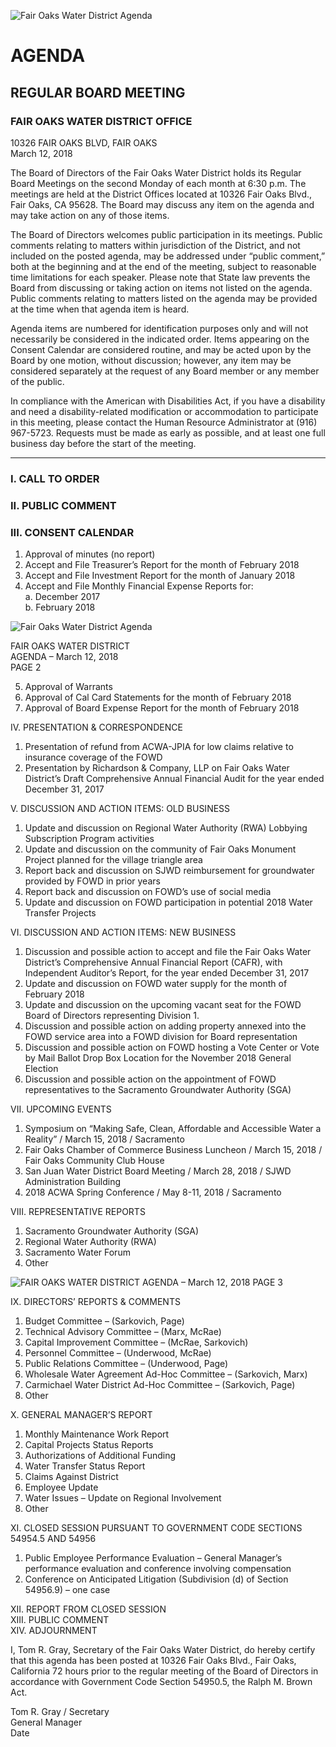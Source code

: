 <!-- Page 1 -->
![Fair Oaks Water District Agenda](https://example.com/image.png)

# AGENDA
## REGULAR BOARD MEETING

### FAIR OAKS WATER DISTRICT OFFICE  
10326 FAIR OAKS BLVD, FAIR OAKS  
March 12, 2018

The Board of Directors of the Fair Oaks Water District holds its Regular Board Meetings on the second Monday of each month at 6:30 p.m. The meetings are held at the District Offices located at 10326 Fair Oaks Blvd., Fair Oaks, CA 95628. The Board may discuss any item on the agenda and may take action on any of those items.

The Board of Directors welcomes public participation in its meetings. Public comments relating to matters within jurisdiction of the District, and not included on the posted agenda, may be addressed under “public comment,” both at the beginning and at the end of the meeting, subject to reasonable time limitations for each speaker. Please note that State law prevents the Board from discussing or taking action on items not listed on the agenda. Public comments relating to matters listed on the agenda may be provided at the time when that agenda item is heard.

Agenda items are numbered for identification purposes only and will not necessarily be considered in the indicated order. Items appearing on the Consent Calendar are considered routine, and may be acted upon by the Board by one motion, without discussion; however, any item may be considered separately at the request of any Board member or any member of the public.

In compliance with the American with Disabilities Act, if you have a disability and need a disability-related modification or accommodation to participate in this meeting, please contact the Human Resource Administrator at (916) 967-5723. Requests must be made as early as possible, and at least one full business day before the start of the meeting.

---

### I. CALL TO ORDER  
### II. PUBLIC COMMENT  
### III. CONSENT CALENDAR  
1. Approval of minutes (no report)  
2. Accept and File Treasurer’s Report for the month of February 2018  
3. Accept and File Investment Report for the month of January 2018  
4. Accept and File Monthly Financial Expense Reports for:  
   a. December 2017  
   b. February 2018  
<!-- Page 2 -->
![Fair Oaks Water District Agenda](https://via.placeholder.com/768x993.png?text=Fair+Oaks+Water+District+Agenda)

FAIR OAKS WATER DISTRICT  
AGENDA – March 12, 2018  
PAGE 2  

5. Approval of Warrants  
6. Approval of Cal Card Statements for the month of February 2018  
7. Approval of Board Expense Report for the month of February 2018  

IV. PRESENTATION & CORRESPONDENCE  
1. Presentation of refund from ACWA-JPIA for low claims relative to insurance coverage of the FOWD  
2. Presentation by Richardson & Company, LLP on Fair Oaks Water District’s Draft Comprehensive Annual Financial Audit for the year ended December 31, 2017  

V. DISCUSSION AND ACTION ITEMS: OLD BUSINESS  
1. Update and discussion on Regional Water Authority (RWA) Lobbying Subscription Program activities  
2. Update and discussion on the community of Fair Oaks Monument Project planned for the village triangle area  
3. Report back and discussion on SJWD reimbursement for groundwater provided by FOWD in prior years  
4. Report back and discussion on FOWD’s use of social media  
5. Update and discussion on FOWD participation in potential 2018 Water Transfer Projects  

VI. DISCUSSION AND ACTION ITEMS: NEW BUSINESS  
1. Discussion and possible action to accept and file the Fair Oaks Water District’s Comprehensive Annual Financial Report (CAFR), with Independent Auditor’s Report, for the year ended December 31, 2017  
2. Update and discussion on FOWD water supply for the month of February 2018  
3. Update and discussion on the upcoming vacant seat for the FOWD Board of Directors representing Division 1.  
4. Discussion and possible action on adding property annexed into the FOWD service area into a FOWD division for Board representation  
5. Discussion and possible action on FOWD hosting a Vote Center or Vote by Mail Ballot Drop Box Location for the November 2018 General Election  
6. Discussion and possible action on the appointment of FOWD representatives to the Sacramento Groundwater Authority (SGA)  

VII. UPCOMING EVENTS  
1. Symposium on “Making Safe, Clean, Affordable and Accessible Water a Reality” / March 15, 2018 / Sacramento  
2. Fair Oaks Chamber of Commerce Business Luncheon / March 15, 2018 / Fair Oaks Community Club House  
3. San Juan Water District Board Meeting / March 28, 2018 / SJWD Administration Building  
4. 2018 ACWA Spring Conference / May 8-11, 2018 / Sacramento  

VIII. REPRESENTATIVE REPORTS  
1. Sacramento Groundwater Authority (SGA)  
2. Regional Water Authority (RWA)  
3. Sacramento Water Forum  
4. Other  
<!-- Page 3 -->
![FAIR OAKS WATER DISTRICT AGENDA – March 12, 2018 PAGE 3](https://via.placeholder.com/768x993.png?text=FAIR+OAKS+WATER+DISTRICT+AGENDA+%E2%80%93+March+12%2C+2018+PAGE+3)

IX. DIRECTORS’ REPORTS & COMMENTS  
1. Budget Committee – (Sarkovich, Page)  
2. Technical Advisory Committee – (Marx, McRae)  
3. Capital Improvement Committee – (McRae, Sarkovich)  
4. Personnel Committee – (Underwood, McRae)  
5. Public Relations Committee – (Underwood, Page)  
6. Wholesale Water Agreement Ad-Hoc Committee – (Sarkovich, Marx)  
7. Carmichael Water District Ad-Hoc Committee – (Sarkovich, Page)  
8. Other  

X. GENERAL MANAGER’S REPORT  
1. Monthly Maintenance Work Report  
2. Capital Projects Status Reports  
3. Authorizations of Additional Funding  
4. Water Transfer Status Report  
5. Claims Against District  
6. Employee Update  
7. Water Issues – Update on Regional Involvement  
8. Other  

XI. CLOSED SESSION PURSUANT TO GOVERNMENT CODE SECTIONS 54954.5 AND 54956  
1. Public Employee Performance Evaluation – General Manager’s performance evaluation and conference involving compensation  
2. Conference on Anticipated Litigation (Subdivision (d) of Section 54956.9) – one case  

XII. REPORT FROM CLOSED SESSION  
XIII. PUBLIC COMMENT  
XIV. ADJOURNMENT  

I, Tom R. Gray, Secretary of the Fair Oaks Water District, do hereby certify that this agenda has been posted at 10326 Fair Oaks Blvd., Fair Oaks, California 72 hours prior to the regular meeting of the Board of Directors in accordance with Government Code Section 54950.5, the Ralph M. Brown Act.  

Tom R. Gray / Secretary  
General Manager  
Date  

